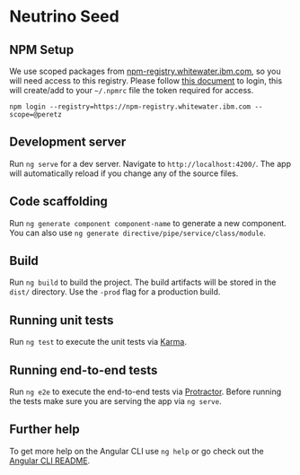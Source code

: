 # Neutrino Seed

## NPM Setup

We use scoped packages from [npm-registry.whitewater.ibm.com](https://npm.whitewater.ibm.com/), so you will need access
to this registry. Please follow
[this document](https://github.ibm.com/Whitewater/npm-enterprise#option-2-using-npm-enterprise-for-private-packages-only) to login,
this will create/add to your `~/.npmrc` file the token required for access.

`npm login --registry=https://npm-registry.whitewater.ibm.com --scope=@peretz`

## Development server
Run `ng serve` for a dev server. Navigate to `http://localhost:4200/`. The app will automatically reload if you change any of the source files.

## Code scaffolding

Run `ng generate component component-name` to generate a new component. You can also use `ng generate directive/pipe/service/class/module`.

## Build

Run `ng build` to build the project. The build artifacts will be stored in the `dist/` directory. Use the `-prod` flag for a production build.

## Running unit tests

Run `ng test` to execute the unit tests via [Karma](https://karma-runner.github.io).

## Running end-to-end tests

Run `ng e2e` to execute the end-to-end tests via [Protractor](http://www.protractortest.org/).
Before running the tests make sure you are serving the app via `ng serve`.

## Further help

To get more help on the Angular CLI use `ng help` or go check out the [Angular CLI README](https://github.com/angular/angular-cli/blob/master/README.md).
